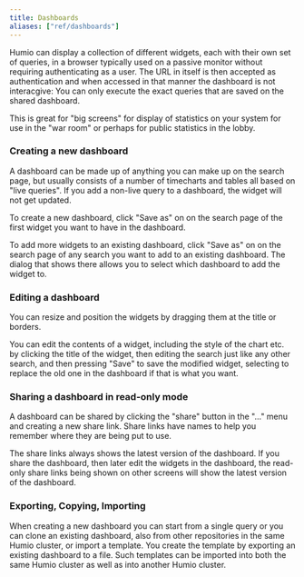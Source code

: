 ```yaml
---
title: Dashboards
aliases: ["ref/dashboards"]
---
```


Humio can display a collection of different widgets, each with their
own set of queries, in a browser typically used on a passive monitor
without requiring authenticating as a user. The URL in itself is then
accepted as authentication and when accessed in that manner the
dashboard is not interacgive: You can only execute the exact queries
that are saved on the shared dashboard.

This is great for "big screens" for display of statistics on your
system for use in the "war room" or perhaps for public statistics in
the lobby.

### Creating a new dashboard

A dashboard can be made up of anything you can make up on the search
page, but usually consists of a number of timecharts and tables all
based on "live queries". If you add a non-live query to a dashboard,
the widget will not get updated.

To create a new dashboard, click "Save as" on on the search page of
the first widget you want to have in the dashboard.

To add more widgets to an existing dashboard, click "Save as" on on
the search page of any search you want to add to an existing
dashboard. The dialog that shows there allows you to select which
dashboard to add the widget to.

### Editing a dashboard

You can resize and position the widgets by dragging them at the title
or borders.

You can edit the contents of a widget, including the style of the
chart etc. by clicking the title of the widget, then editing the
search just like any other search, and then pressing "Save" to save
the modified widget, selecting to replace the old one in the dashboard
if that is what you want.

### Sharing a dashboard in read-only mode

A dashboard can be shared by clicking the "share" button in the "..."
menu and creating a new share link. Share links have names to help you
remember where they are being put to use.

The share links always shows the latest version of the dashboard. If
you share the dashboard, then later edit the widgets in the dashboard,
the read-only share links being shown on other screens will show the
latest version of the dashboard.

### Exporting, Copying, Importing

When creating a new dashboard you can start from a single query or you
can clone an existing dashboard, also from other repositories in the
same Humio cluster, or import a template. You create the template by
exporting an existing dashboard to a file. Such templates can be
imported into both the same Humio cluster as well as into another
Humio cluster.
